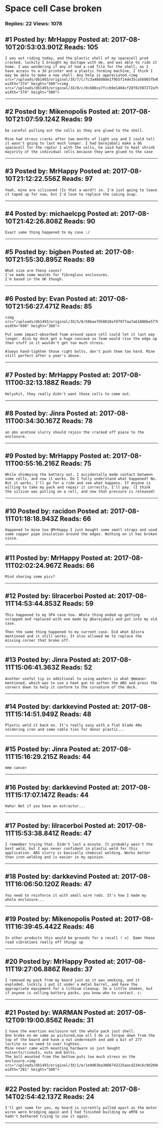 # Space cell Case broken

### Replies: 22 Views: 1078

## \#1 Posted by: MrHappy Posted at: 2017-08-10T20:53:03.901Z Reads: 105

```
I was out riding today, and the plastic shell of my spacecell pro4 cracked, luckily I brought my ductape with me, and was able to ride it home. I was wondering if any of had a cad file for the shell, as I have access to a 3d printer and a plastic forming machine, I think I may be able to make a new shell. Any help is appreciated.<img src="/uploads/db1493/original/3X/7/c/7c3a48dd8de1f9b5f14de35ca56865fb4b72739e.jpg" width="374" height="500"><img src="/uploads/db1493/original/3X/0/c/0cb08ce7fccb9e1404cf28f82307272af62bdc2e.jpg" width="374" height="500">
```

---
## \#2 Posted by: Mikenopolis Posted at: 2017-08-10T21:07:59.124Z Reads: 99

```
be careful pulling out the cells as they are glued to the shell.

Mine had stress cracks after two months of light use and I could tell it wasn't going to last much longer. I had barajabali make a OG spacecell for the raptor 1 with the cells, he said had to heat shrink majority of the individual cells because they were glued to the case
```

---
## \#3 Posted by: MrHappy Posted at: 2017-08-10T21:12:22.556Z Reads: 97

```
Yeah, mine are siliconed (Is that a word?) in. I'm just going to leave it taped up for now, but I'd love to replace the casing asap.
```

---
## \#4 Posted by: michaelcpg Posted at: 2017-08-10T21:42:26.808Z Reads: 90

```
Exact same thing happened to my case :/
```

---
## \#5 Posted by: bigben Posted at: 2017-08-10T21:55:30.895Z Reads: 89

```
What size are these cases?
I've made some moulds for fibreglass enclosures.
I'm based in the UK though.
```

---
## \#6 Posted by: Evan Posted at: 2017-08-10T21:56:27.471Z Reads: 85

```
<img src="/uploads/db1493/original/3X/5/0/50bae7950810af07977aa7a61886be57768e8878.JPG" width="690" height="388">

Put some impact-absorbed foam around space cell could let it last way longer. Also my deck got a huge concave so foam would rise the edge up then stuff in it wouldn't get too much stress. 

Always hand-tighten those right bolts, don't push them too hard. Mine still perfect after a year's abuse.
```

---
## \#7 Posted by: MrHappy Posted at: 2017-08-11T00:32:13.188Z Reads: 79

```
Holyshit, they really didn't want these cells to come out.
```

---
## \#8 Posted by: Jinra Posted at: 2017-08-11T00:34:30.167Z Reads: 78

```
an abs acetone slurry should rejoin the cracked off piece to the enclosure.
```

---
## \#9 Posted by: MrHappy Posted at: 2017-08-11T00:55:16.216Z Reads: 75

```
While shimmying the battery out, I accidentally made contact between some cells, and now it works. Do I fully understand what happened? No. But it works, I'll go for a ride and see what happens. If anyone is willing to take my pack and repair it correctly, I'll pay. (I think the silicon was pulling on a cell, and now that pressure is released)
```

---
## \#10 Posted by: racidon Posted at: 2017-08-11T01:18:18.943Z Reads: 66

```
Happened to mine too @MrHappy I just bought some small straps and used some copper pipe insulation around the edges. Nothing on it has broken since.
```

---
## \#11 Posted by: MrHappy Posted at: 2017-08-11T02:02:24.967Z Reads: 66

```
Mind sharing some pics?
```

---
## \#12 Posted by: lilracerboi Posted at: 2017-08-11T14:53:44.853Z Reads: 59

```
This happened to my SP4 case too. Whole thing ended up getting scrapped and replaced with one made by @barajabali and put into my old case.

Then the same thing happened to my current case. Did what @Jinra mentioned and it still works. It also allowed me to replace the missing corner that broke off.
```

---
## \#13 Posted by: Jinra Posted at: 2017-08-11T15:06:41.363Z Reads: 52

```
Another useful tip in additional to using washers is what @mmaner mentioned, which was to use a heat gun to soften the ABS and press the corners down to help it conform to the curvature of the deck.
```

---
## \#14 Posted by: darkkevind Posted at: 2017-08-11T15:14:51.949Z Reads: 48

```
Plastic weld it back on. It's really easy with a flat blade 40w soldering iron and some cable ties for donor plastic...
```

---
## \#15 Posted by: Jinra Posted at: 2017-08-11T15:16:29.215Z Reads: 44

```
mmm cancer
```

---
## \#16 Posted by: darkkevind Posted at: 2017-08-11T15:17:07.147Z Reads: 44

```
Haha! Not if you have an extractor...
```

---
## \#17 Posted by: lilracerboi Posted at: 2017-08-11T15:53:38.841Z Reads: 47

```
I remember trying that. Didn't last a minute. It probably wasn't the best weld, but I was never confident in plastic weld for this application. ABS slurry is basically chemical welding. Works better than iron welding and is easier in my opinion.
```

---
## \#18 Posted by: darkkevind Posted at: 2017-08-11T16:06:50.120Z Reads: 47

```
You need to reinforce it with small wire rods. It's how I made my whole enclosure...
```

---
## \#19 Posted by: Mikenopolis Posted at: 2017-08-11T16:39:45.442Z Reads: 46

```
In other products this would be grounds for a recall ! =)  Damn these road vibrations really eff things up
```

---
## \#20 Posted by: MrHappy Posted at: 2017-08-11T19:27:06.886Z Reads: 37

```
I removed my pack from my board just as it was smoking, and it exploded. luckily i put it under a metal barrel, and have the appropriate equipment for a lithium cleanup. Im a little shaken, but if anyone is selling battery packs, you know who to contact. c:
```

---
## \#21 Posted by: WARMAN Posted at: 2017-08-12T09:19:00.856Z Reads: 31

```
I have the enertion enclosure not the whole pack just shell.
One broke on me same as pictured,now all I do is torque down from the top of the board and have a nut underneath and add a bit of 277 loctite so no need to over tighten.
Mine never came with mounting hardware so just bought nutserts/rivnuts, nuts and bolts.
The bolt mounted from the bottom puts too much stress on the enclosure.<img src="/uploads/db1493/original/3X/1/e/1e9d63ba3066742225aacd234c6c9d260e65cf97.jpg" width="281" height="500">
```

---
## \#22 Posted by: racidon Posted at: 2017-08-14T02:54:42.137Z Reads: 24

```
I'll get some for you, my board is currently pulled apart as the motor wires were bridging again and I had finished building my eMTB so hadn't bothered trying to use it again.
```

---
